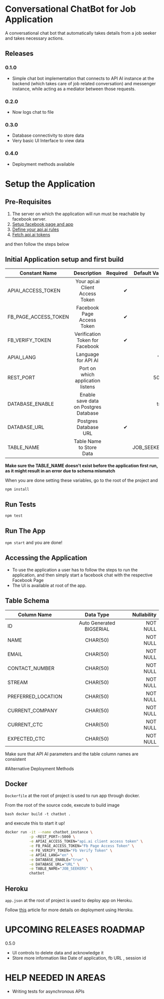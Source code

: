 # Conversational ChatBot for Job Application #

A conversational chat bot that automatically takes details from a job seeker and takes necessary actions.

## Releases

### 0.1.0

* Simple chat bot implementation that connects to API AI instance at the backend (which takes care of job related conversation) and messenger instance, while acting as a mediator between those requests.

### 0.2.0

* Now logs chat to file 

### 0.3.0

* Database connectivity to store data
* Very basic UI Interface to view data

### 0.4.0

* Deployment methods available


# Setup the Application
## Pre-Requisites

1. The server on which the application will run must be reachable by facebook server.
2. [Setup facebook page and app](https://docs.api.ai/docs/facebook-integration#setting-up-a-facebook-app-and-page)
3. [Define your api.ai rules](https://docs.api.ai/docs/get-started) 
4. [Fetch api.ai tokens](https://files.readme.io/R0WWGe8yRoOvxQb8dBkx_authentication_tokens.png)

and then follow the steps below

## Initial Application setup and first build

| Constant Name   |      Description      |  Required |  Default Value|
|----------|:-------------:|------:|------:|
| APIAI_ACCESS_TOKEN |  Your api.ai Client Access Token | ✔ | |
| FB_PAGE_ACCESS_TOKEN |  Facebook Page Access Token | ✔ | |
| FB_VERIFY_TOKEN | Verification Token for Facebook | ✔ | |
| APIAI_LANG |  Language for API AI |  | 'en'|
| REST_PORT | Port on which application listens |  | 5000|
| DATABASE_ENABLE | Enable save data on Postgres Database | | true|
| DATABASE_URL | Postgres Database URL | ✔ | |
| TABLE_NAME | Table Name to Store Data | | JOB_SEEKERS|

**Make sure the TABLE_NAME doesn't exist before the application first run, as it might result in an error due to schema mismatch**

When you are done setting these variables, go to the root of the project and

`npm install`

## Run Tests

`npm test`

## Run The App

`npm start`
and you are done!

## Accessing the Application

* To use the application a user has to follow the steps to run the application, and then simply start a facebook chat with the respective Facebook Page
* The UI is available at root of the app. 

## Table Schema

| Column Name  |      Data Type      |  Nullability |
|----------|:-------------:|------:|
| ID |  Auto Generated BIGSERIAL | NOT NULL|
| NAME |  CHAR(50) | NOT NULL|
| EMAIL | CHAR(50) | NOT NULL|
| CONTACT_NUMBER |  CHAR(50) | NOT NULL|
| STREAM | CHAR(50) | NOT NULL|
| PREFERRED_LOCATION | CHAR(50) |NOT NULL|
| CURRENT_COMPANY | CHAR(50) | NOT NULL|
| CURRENT_CTC | CHAR(50) |NOT NULL|
| EXPECTED_CTC | CHAR(50) |NOT NULL|

Make sure that API AI parameters and the table column names are consistent

#Alternative Deployment Methods

## Docker

`Dockerfile` at the root of project is used to run app through docker.

From the root of the source code, execute to build image
```
bash docker build -t chatbot . 
```

and execute this to start it up!
```bash
docker run -it --name chatbot_instance \
           -p <REST_PORT>:5000 \
           -e APIAI_ACCESS_TOKEN="api.ai client access token" \
           -e FB_PAGE_ACCESS_TOKEN="Fb Page Access Token" \
           -e FB_VERIFY_TOKEN="Fb Verify Token" \
           -e APIAI_LANG="en" \
           -e DATABASE_ENABLE="true" \
           -e DATABASE_URL="URL" \
           -e TABLE_NAME="JOB_SEEKERS" \
           chatbot
```


## Heroku

`app.json` at the root of project is used to deploy app on Heroku.

Follow [this](https://devcenter.heroku.com/articles/getting-started-with-nodejs) article for more details on deployment using Heroku.


# UPCOMING RELEASES ROADMAP

0.5.0

* UI controls to delete data and acknowledge it
* Store more information like Date of application, fb URL , session id

# HELP NEEDED IN AREAS

* Writing tests for asynchronous APIs